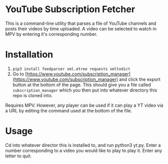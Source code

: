 # YouTube Subscription Fetcher

This is a command-line utility that parses a file of YouTube channels and posts their videos by time uploaded. A video can be selected to watch in MPV by entering it's corresponding number.

# Installation
1. `pip3 install feedparser xml.etree requests xmltodict`
2. Go to [https://www.youtube.com/subscription_manager](https://www.youtube.com/subscription_manager) and click the export button at the bottom of the page. This should give you a file called `subscription_manager` which you then put into whatever directory this repo is cloned into.


Requires MPV. However, any player can be used if it can play a YT video via a URL by editing the command used at the bottom of the file.

# Usage
Cd into whatever director this is installed to, and run python3 yt.py. Enter a number corresponding to a video you would like to play to play it. Enter any letter to quit.


